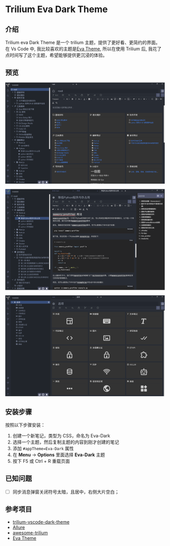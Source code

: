 # Trilium Eva Dark Theme

## 介绍
Trilium eva Dark Theme 是一个 trilium 主题，提供了更好看、更简约的界面。
在 Vs Code 中, 我比较喜欢的主题是[Eva Theme](https://github.com/fisheva/Eva-Theme), 所以在使用 Trilium 后, 我花了点时间写了这个主题，希望能够提供更沉浸的体验。

## 预览

![image-20251018191346155](./assets/image-20251018191346155.png)

![image-20251018182346902](./assets/image-20251018182346902.png)

![image-20251018191416899](./assets/image-20251018191416899.png)

## 安装步骤

按照以下步骤安装：

1. 创建一个新笔记，类型为 CSS，命名为 Eva-Dark 
2. 选择一个主题，然后复制主题的内容到刚才创建的笔记
3. 添加 `#appTheme=Eva-Dark` 属性
4. 在 **Menu** →  **Options** 里面选择 **Eva-Dark** 主题
5. 按下 F5 或 Ctrl + R 重载页面

## 已知问题

- [ ] 同步消息弹窗关闭符号太暗，且居中，右侧大片空白；

  

## 参考项目

+ [trilium-vscode-dark-theme](https://github.com/greengeek/trilium-vscode-dark-theme)
+ [Allure](https://github.com/JadeVane/Allure/tree/main)
+ [awesome-trilium](https://github.com/Nriver/awesome-trilium/tree/main)
+ [Eva Theme](https://github.com/fisheva/Eva-Theme)



